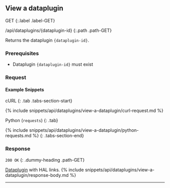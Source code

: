 ## View a dataplugin

GET
{:.label .label-GET}

/api/dataplugins/{dataplugin-id}
{:.path .path-GET}

Returns the dataplugin `{dataplugin-id}`.

### Prerequisites
- Dataplugin `{dataplugin-id}` must exist

### Request
#### Example Snippets
cURL
{: .tab .tabs-section-start}

{% include snippets/api/dataplugins/view-a-dataplugin/curl-request.md %}

Python (`requests`)
{: .tab}

{% include snippets/api/dataplugins/view-a-dataplugin/python-requests.md %}
{: .tabs-section-end}

### Response
`200 OK`
{: .dummy-heading .path-GET}

[Dataplugin](#dataplugin) with HAL links.
{% include snippets/api/dataplugins/view-a-dataplugin/response-body.md %}

---
